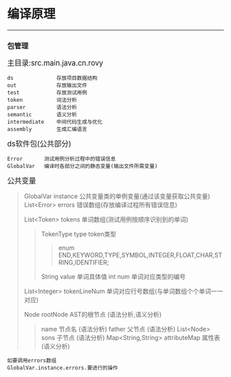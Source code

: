 # 编译原理
---
### 包管理
<big>主目录:src.main.java.cn.rovy</big>
~~~
ds              存放项目数据结构
out             存放输出文件
test            存放测试用例
token           词法分析
parser          语法分析
semantic        语义分析
intermediate    中间代码生成与优化
assembly        生成汇编语言
~~~
<big>ds软件包(公共部分)</big>
~~~
Error       测试用例分析过程中的错误信息
GlobalVar   编译时各部分之间的静态变量(输出文件所需变量)
~~~
<big>公共变量</big>
>GlobalVar instance         公共变量类的单例变量(通过该变量获取公共变量)
List&lt;Error&gt; errors   错误数组(存放编译过程所有错误信息)
>
>List&lt;Token&gt; tokens   单词数组(测试用例按顺序识别到的单词)
>>TokenType type token类型
>>>  enum  END,KEYWORD,TYPE,SYMBOL,INTEGER,FLOAT,CHAR,STRING,IDENTIFIER;
>>>
>>String value 单词具体值
int num 单词对应类型的编号
>>
>List&lt;Integer&gt; tokenLineNum 单词对应行号数组(与单词数组个个单词一一对应)
> 
>Node rootNode AST的根节点 (语法分析,语义分析)
>>name 节点名 (语法分析)
>>father 父节点 (语法分析)
>>List&lt;Node&gt; sons 子节点 (语法分析)
>>Map&lt;String,String&gt; attributeMap 属性表(语义分析)
~~~
如要调用errors数组
GlobalVar.instance.errors.要进行的操作
~~~